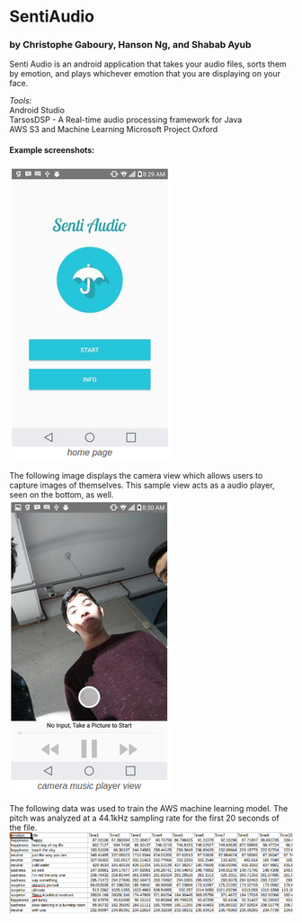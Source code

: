 # SentiAudio
### by Christophe Gaboury, Hanson Ng, and Shabab Ayub
Senti Audio is an android application that takes your audio files, sorts them by emotion, and plays whichever emotion that you are displaying on your face.

*Tools:*   
Android Studio  
TarsosDSP - A Real-time audio processing framework for Java  
AWS S3 and Machine Learning
Microsoft Project Oxford

#### Example screenshots:
![alt tag](https://github.com/NgHanson/SentiAudio/blob/master/Training_data_and_images/home_page.png)  

The following image displays the camera view which allows users to capture images of themselves. This sample view acts as a audio player, seen on the bottom, as well.  
![alt tag](https://github.com/NgHanson/SentiAudio/blob/master/Training_data_and_images/camera_view.png)  

The following data was used to train the AWS machine learning model. The pitch was analyzed at a 44.1kHz sampling rate for the first 20 seconds of the file.
![alt tag](https://github.com/NgHanson/SentiAudio/blob/master/Training_data_and_images/training_data.png)  

